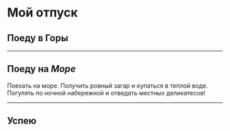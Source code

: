 # Мой отпуск

## Поеду в **Горы**

---
## Поеду на _**Море**_
Поехать на море. Получить ровный загар и купаться в теплой воде. Погулять по ночной набережной и отведать местных деликатесов!

---
## Успею 